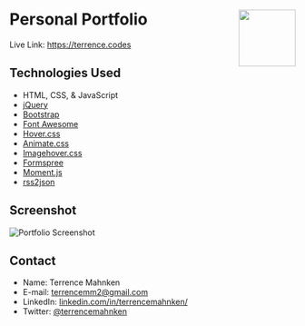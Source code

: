 # Personal Portfolio <img align="right" width="100" height="100" src="../media/icon.png">
Live Link: https://terrence.codes  

## Technologies Used  
- HTML, CSS, & JavaScript
- [jQuery](https://jquery.com/)
- [Bootstrap](https://getbootstrap.com/)
- [Font Awesome](https://fontawesome.com/start)
- [Hover.css](https://ianlunn.github.io/Hover/)
- [Animate.css](https://daneden.github.io/animate.css/)
- [Imagehover.css](http://imagehover.io/)
- [Formspree](https://formspree.io/)
- [Moment.js](https://momentjs.com/)
- [rss2json](https://rss2json.com/)

## Screenshot
![Portfolio Screenshot](../media/screenshot.png?raw=true)

## Contact  
- Name: Terrence Mahnken
- E-mail: terrencemm2@gmail.com
- LinkedIn: [linkedin.com/in/terrencemahnken/](https://www.linkedin.com/in/terrencemahnken/)
- Twitter: [@terrencemahnken](https://twitter.com/TerrenceMahnken)
